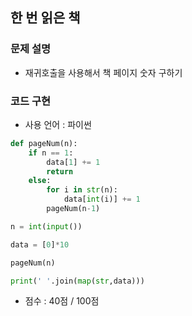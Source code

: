 ## 한 번 읽은 책

### 문제 설명

- 재귀호출을 사용해서 책 페이지 숫자 구하기<br>

### 코드 구현

- 사용 언어 : 파이썬

```python
def pageNum(n):
    if n == 1:
        data[1] += 1
        return
    else:
        for i in str(n):
            data[int(i)] += 1
        pageNum(n-1)

n = int(input())

data = [0]*10

pageNum(n)

print(' '.join(map(str,data)))

```

- 점수 : 40점 / 100점
